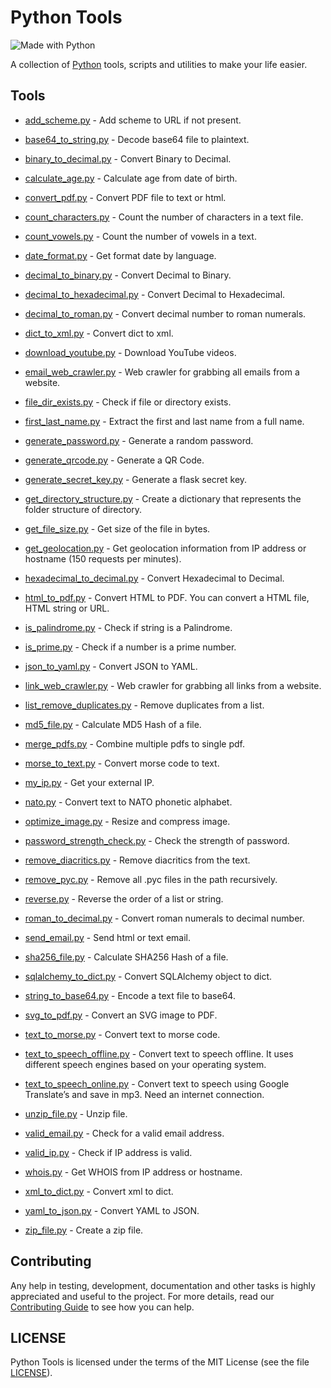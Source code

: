 # Python Tools

![Made with Python](http://forthebadge.com/images/badges/made-with-python.svg)

A collection of [Python](https://www.python.org) tools, scripts and utilities to make your life easier.

## Tools

- [add_scheme.py](tools/add_scheme.py) - Add scheme to URL if not present.

- [base64_to_string.py](tools/base64_to_string.py) - Decode base64 file to plaintext.

- [binary_to_decimal.py](tools/binary_to_decimal.py) - Convert Binary to Decimal.

- [calculate_age.py](tools/calculate_age.py) - Calculate age from date of birth.

- [convert_pdf.py](tools/convert_pdf.py) - Convert PDF file to text or html.

- [count_characters.py](tools/count_characters.py) - Count the number of characters in a text file.

- [count_vowels.py](tools/count_vowels.py) - Count the number of vowels in a text.

- [date_format.py](tools/date_format.py) - Get format date by language.

- [decimal_to_binary.py](tools/decimal_to_binary.py) - Convert Decimal to Binary.

- [decimal_to_hexadecimal.py](tools/decimal_to_hexadecimal.py) - Convert Decimal to Hexadecimal.

- [decimal_to_roman.py](tools/decimal_to_roman.py) - Convert decimal number to roman numerals.

- [dict_to_xml.py](tools/dict_to_xml.py) - Convert dict to xml.

- [download_youtube.py](tools/download_youtube.py) - Download YouTube videos.

- [email_web_crawler.py](tools/email_web_crawler.py) - Web crawler for grabbing all emails from a website.

- [file_dir_exists.py](tools/file_dir_exists.py) - Check if file or directory exists.

- [first_last_name.py](tools/first_last_name.py) - Extract the first and last name from a full name.

- [generate_password.py](tools/generate_password.py) - Generate a random password.

- [generate_qrcode.py](tools/generate_qrcode.py) - Generate a QR Code.

- [generate_secret_key.py](tools/generate_secret_key.py) - Generate a flask secret key.

- [get_directory_structure.py](tools/get_directory_structure.py) - Create a dictionary that represents the folder structure of directory.

- [get_file_size.py](tools/get_file_size.py) - Get size of the file in bytes.

- [get_geolocation.py](tools/get_geolocation.py) - Get geolocation information from IP address or hostname (150 requests per minutes).

- [hexadecimal_to_decimal.py](tools/hexadecimal_to_decimal.py) - Convert Hexadecimal to Decimal.

- [html_to_pdf.py](tools/html_to_pdf.py) - Convert HTML to PDF. You can convert a HTML file, HTML string or URL.

- [is_palindrome.py](tools/is_palindrome.py) - Check if string is a Palindrome.

- [is_prime.py](tools/is_prime.py) - Check if a number is a prime number.

- [json_to_yaml.py](tools/json_to_yaml.py) - Convert JSON to YAML.

- [link_web_crawler.py](tools/link_web_crawler.py) - Web crawler for grabbing all links from a website.

- [list_remove_duplicates.py](tools/list_remove_duplicates.py) - Remove duplicates from a list.

- [md5_file.py](tools/md5_file.py) - Calculate MD5 Hash of a file.

- [merge_pdfs.py](tools/merge_pdfs.py) - Combine multiple pdfs to single pdf.

- [morse_to_text.py](tools/morse_to_text.py) - Convert morse code to text.

- [my_ip.py](tools/my_ip.py) - Get your external IP.

- [nato.py](tools/nato.py) - Convert text to NATO phonetic alphabet.

- [optimize_image.py](tools/optimize_image.py) - Resize and compress image.

- [password_strength_check.py](tools/password_strength_check.py) - Check the strength of password.

- [remove_diacritics.py](tools/remove_diacritics.py) - Remove diacritics from the text.

- [remove_pyc.py](tools/remove_pyc.py) - Remove all .pyc files in the path recursively.

- [reverse.py](tools/reverse.py) - Reverse the order of a list or string.

- [roman_to_decimal.py](tools/roman_to_decimal.py) - Convert roman numerals to decimal number.

- [send_email.py](tools/send_email.py) - Send html or text email.

- [sha256_file.py](tools/sha256_file.py) - Calculate SHA256 Hash of a file.

- [sqlalchemy_to_dict.py](tools/sqlalchemy_to_dict.py) - Convert SQLAlchemy object to dict.

- [string_to_base64.py](tools/string_to_base64.py) - Encode a text file to base64.

- [svg_to_pdf.py](tools/svg_to_pdf.py) - Convert an SVG image to PDF.

- [text_to_morse.py](tools/text_to_morse.py) - Convert text to morse code.

- [text_to_speech_offline.py](tools/text_to_speech_offline.py) - Convert text to speech offline. It uses different speech engines based on your operating system.

- [text_to_speech_online.py](tools/text_to_speech_online.py) - Convert text to speech using Google Translate’s and save in mp3. Need an internet connection.

- [unzip_file.py](tools/unzip_file.py) - Unzip file.

- [valid_email.py](tools/valid_email.py) - Check for a valid email address.

- [valid_ip.py](tools/valid_ip.py) - Check if IP address is valid.

- [whois.py](tools/whois.py) - Get WHOIS from IP address or hostname.

- [xml_to_dict.py](tools/xml_to_dict.py) - Convert xml to dict.

- [yaml_to_json.py](tools/yaml_to_json.py) - Convert YAML to JSON.

- [zip_file.py](tools/zip_file.py) - Create a zip file.

## Contributing

Any help in testing, development, documentation and other tasks is highly appreciated and useful to the project. For more details, read our [Contributing Guide](CONTRIBUTING.md) to see how you can help.

## LICENSE

Python Tools is licensed under the terms of the MIT License (see the file [LICENSE](LICENSE)).
